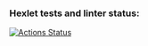 ### Hexlet tests and linter status:
[![Actions Status](https://github.com/AntonGalygo/frontend-project-12/actions/workflows/hexlet-check.yml/badge.svg)](https://github.com/AntonGalygo/frontend-project-12/actions)